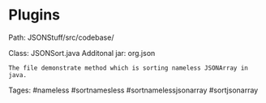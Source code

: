 # Plugins


Path: JSONStuff/src/codebase/

Class: JSONSort.java
Additonal jar: org.json

	
	The file demonstrate method which is sorting nameless JSONArray in java. 
	
	
	


Tages: #nameless #sortnamesless #sortnamelessjsonarray #sortjsonarray
